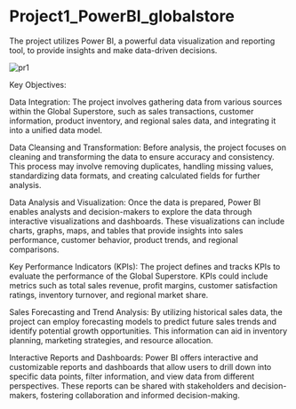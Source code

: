 # Project1_PowerBI_globalstore
The project utilizes Power BI, a powerful data visualization and reporting tool, to provide insights and make data-driven decisions.

![pr1](https://github.com/kiranmundhe/Project1_PowerBI_Globalstore/assets/133971186/3702c0b0-938c-4ede-891d-fd86be463a26)


Key Objectives:

Data Integration: The project involves gathering data from various sources within the Global Superstore, such as sales transactions, customer information, product inventory, and regional sales data, and integrating it into a unified data model.

Data Cleansing and Transformation: Before analysis, the project focuses on cleaning and transforming the data to ensure accuracy and consistency. This process may involve removing duplicates, handling missing values, standardizing data formats, and creating calculated fields for further analysis.

Data Analysis and Visualization: Once the data is prepared, Power BI enables analysts and decision-makers to explore the data through interactive visualizations and dashboards. These visualizations can include charts, graphs, maps, and tables that provide insights into sales performance, customer behavior, product trends, and regional comparisons.

Key Performance Indicators (KPIs): The project defines and tracks KPIs to evaluate the performance of the Global Superstore. KPIs could include metrics such as total sales revenue, profit margins, customer satisfaction ratings, inventory turnover, and regional market share.

Sales Forecasting and Trend Analysis: By utilizing historical sales data, the project can employ forecasting models to predict future sales trends and identify potential growth opportunities. This information can aid in inventory planning, marketing strategies, and resource allocation.

Interactive Reports and Dashboards: Power BI offers interactive and customizable reports and dashboards that allow users to drill down into specific data points, filter information, and view data from different perspectives. These reports can be shared with stakeholders and decision-makers, fostering collaboration and informed decision-making.

